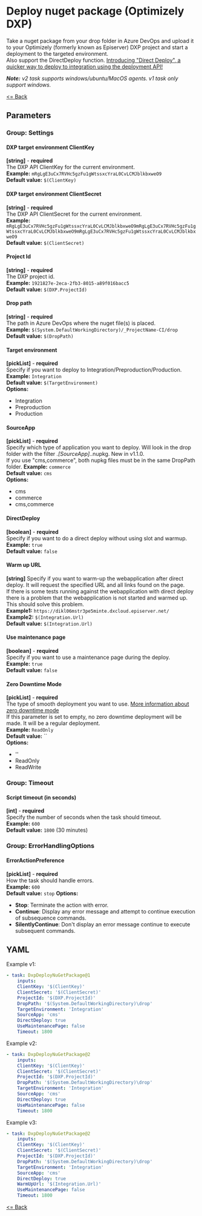 # Deploy nuget package (Optimizely DXP) #
Take a nuget package from your drop folder in Azure DevOps and upload it to your Optimizely (formerly known as Episerver) DXP project and start a deployment to the targeted environment.  
Also support the DirectDeploy function. [Introducing "Direct Deploy", a quicker way to deploy to integration using the deployment API!](https://world.optimizely.com/blogs/anders-wahlqvist/dates/2021/3/introducing-direct-deploy-a-quicker-way-to-deploy-to-dxp/)
  
_**Note:** v2 task supports windows/ubuntu/MacOS agents. v1 task only support windows._  
  
[<= Back](../README.md)

## Parameters
### Group: Settings
#### DXP target environment ClientKey
**[string]** - **required**  
The DXP API ClientKey for the current environment.  
**Example:** `mRgLgE3uCx7RVHc5gzFu1gWtssxcYraL0CvLCMJblkbxweO9`  
**Default value:** `$(ClientKey)`

#### DXP target environment ClientSecret
**[string]** - **required**  
The DXP API ClientSecret for the current environment.  
**Example:** `mRgLgE3uCx7RVHc5gzFu1gWtssxcYraL0CvLCMJblkbxweO9mRgLgE3uCx7RVHc5gzFu1gWtssxcYraL0CvLCMJblkbxweO9mRgLgE3uCx7RVHc5gzFu1gWtssxcYraL0CvLCMJblkbxweO9`  
**Default value:** `$(ClientSecret)`

#### Project Id
**[string]** - **required**  
The DXP project id.  
**Example:** `1921827e-2eca-2fb3-8015-a89f016bacc5`  
**Default value:** `$(DXP.ProjectId)`

#### Drop path
**[string]** - **required**  
The path in Azure DevOps where the nuget file(s) is placed.  
**Example:** `$(System.DefaultWorkingDirectory)/_ProjectName-CI/drop`  
**Default value:** `$(DropPath)`

#### Target environment
**[pickList]** - **required**  
Specify if you want to deploy to Integration/Preproduction/Production.  
**Example:** `Integration`  
**Default value:** `$(TargetEnvironment)`  
**Options:**  
- Integration
- Preproduction
- Production

#### SourceApp
**[pickList]** - **required**  
Specify which type of application you want to deploy. Will look in the drop folder with the filter *.[SourceApp].*.nupkg. New in v1.1.0.  
If you use "cms,commerce", both nupkg files must be in the same DropPath folder.
**Example:** `commerce`  
**Default value:** `cms`  
**Options:**  
- cms
- commerce
- cms,commerce

#### DirectDeploy
**[boolean]** - **required**  
Specify if you want to do a direct deploy without using slot and warmup.  
**Example:** `true`  
**Default value:** `false`

#### Warm up URL
**[string]** 
Specify if you want to warm-up the webapplication after direct deploy. It will request the specified URL and all links found on the page.  
If there is some tests running against the webapplication with direct deploy there is a problem that the webapplication is not started and warmed up.  
This should solve this problem.  
**Example1:** `https://dikl06mstr3pe5minte.dxcloud.episerver.net/`  
**Example2:** `$(Integration.Url)`  
**Default value:** `$(Integration.Url)`

#### Use maintenance page
**[boolean]** - **required**  
Specify if you want to use a maintenance page during the deploy.  
**Example:** `true`  
**Default value:** `false`

#### Zero Downtime Mode
**[pickList]** - **required**  
The type of smooth deployment you want to use. [More information about zero downtime mode](https://world.optimizely.com/documentation/developer-guides/digital-experience-platform/deploying/deployment-process/smooth-deploy/)  
If this parameter is set to empty, no zero downtime deployment will be made. It will be a regular deployment.   
**Example:** `ReadOnly`  
**Default value:** ``  
**Options:**  
- ''
- ReadOnly
- ReadWrite

### Group: Timeout
#### Script timeout (in seconds)
**[int]** - **required**  
Specify the number of seconds when the task should timeout.   
**Example:** `600`  
**Default value:** `1800` (30 minutes)

### Group: ErrorHandlingOptions
#### ErrorActionPreference
**[pickList]** - **required**  
How the task should handle errors.  
**Example:** `600`  
**Default value:** `stop`
**Options:**  
- **Stop**: Terminate the action with error.
- **Continue**: Display any error message and attempt to continue execution of subsequence commands.
- **SilentlyContinue**: Don't display an error message continue to execute subsequent commands.

## YAML ##
Example v1:  
```yaml
- task: DxpDeployNuGetPackage@1  
    inputs:  
    ClientKey: '$(ClientKey)'  
    ClientSecret: '$(ClientSecret)'  
    ProjectId: '$(DXP.ProjectId)'  
    DropPath: '$(System.DefaultWorkingDirectory)\drop'  
    TargetEnvironment: 'Integration'  
    SourceApp: 'cms'  
    DirectDeploy: true  
    UseMaintenancePage: false  
    Timeout: 1800  
```  
  
Example v2:  
```yaml
- task: DxpDeployNuGetPackage@2  
    inputs:  
    ClientKey: '$(ClientKey)'  
    ClientSecret: '$(ClientSecret)'  
    ProjectId: '$(DXP.ProjectId)'  
    DropPath: '$(System.DefaultWorkingDirectory)\drop'  
    TargetEnvironment: 'Integration'  
    SourceApp: 'cms'  
    DirectDeploy: true  
    UseMaintenancePage: false  
    Timeout: 1800  
```

Example v3:  
```yaml
- task: DxpDeployNuGetPackage@2  
    inputs:  
    ClientKey: '$(ClientKey)'  
    ClientSecret: '$(ClientSecret)'  
    ProjectId: '$(DXP.ProjectId)'  
    DropPath: '$(System.DefaultWorkingDirectory)\drop'  
    TargetEnvironment: 'Integration'  
    SourceApp: 'cms'  
    DirectDeploy: true  
    WarmUpUrl: '$(Integration.Url)'
    UseMaintenancePage: false  
    Timeout: 1800  
```

[<= Back](../README.md)

